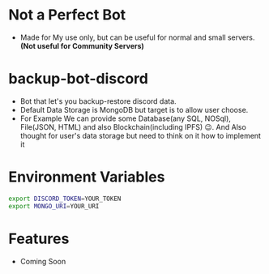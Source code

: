 # Not a Perfect Bot

- Made for My use only, but can be useful for normal and small servers. **(Not useful for Community Servers)**

# backup-bot-discord

- Bot that let's you backup-restore discord data.
- Default Data Storage is MongoDB but target is to allow user choose.
- For Example We can provide some Database(any SQL, NOSql), File(JSON, HTML) and also Blockchain(including IPFS) 😉. And Also thought for user's data storage but need to think on it how to implement it

# Environment Variables

```sh
export DISCORD_TOKEN=YOUR_TOKEN
export MONGO_URI=YOUR_URI
```

# Features

- Coming Soon
